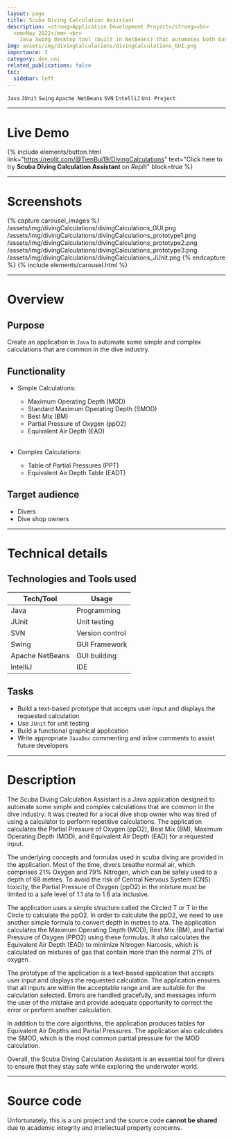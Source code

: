```yaml
---
layout: page
title: Scuba Diving Calculation Assistant
description: <strong>Application Development Project</strong><br>
  <em>May 2022</em> <br>
    Java Swing desktop tool (built in NetBeans) that automates both basic and advanced dive-industry calculations, with JUnit tests ensuring accuracy and reliability.
img: assets/img/divingCalculations/divingCalculations_GUI.png
importance: 3
category: dev_uni
related_publications: false
toc:
  sidebar: left
---
```


`Java` `JUnit` `Swing` `Apache NetBeans` `SVN` `IntelliJ` `Uni Project`

---

# Live Demo

{% include elements/button.html link="https://replit.com/@TienBui19/DivingCalculations" text="Click here to try **Scuba Diving Calculation Assistant** on *Replit*" block=true %}

---

# Screenshots

{% capture carousel_images %}
/assets/img/divingCalculations/divingCalculations_GUI.png
/assets/img/divingCalculations/divingCalculations_prototype1.png
/assets/img/divingCalculations/divingCalculations_prototype2.png
/assets/img/divingCalculations/divingCalculations_prototype3.png
/assets/img/divingCalculations/divingCalculations_JUnit.png
{% endcapture %}
{% include elements/carousel.html %}

---

# Overview

## Purpose

Create an application in `Java` to automate some simple and complex calculations that are common in the dive industry.

## Functionality

- Simple Calculations:

  - Maximum Operating Depth (MOD)
  - Standard Maximum Operating Depth (SMOD)
  - Best Mix (BM)
  - Partial Pressure of Oxygen (ppO2)
  - Equivalent Air Depth (EAD)
    <br><br>

- Complex Calculations:
  - Table of Partial Pressures (PPT)
  - Equivalent Air Depth Table (EADT)

## Target audience

- Divers
- Dive shop owners
  <br>

---

# Technical details

## Technologies and Tools used

| **Tech/Tool**   | **Usage**       |
| --------------- | --------------- |
| Java            | Programming     |
| JUnit           | Unit testing    |
| SVN             | Version control |
| Swing           | GUI Framework   |
| Apache NetBeans | GUI building    |
| IntelliJ        | IDE             |

## Tasks

- Build a text-based prototype that accepts user input and displays the requested calculation
- Use `JUnit` for unit testing
- Build a functional graphical application
- Write appropriate `JavaDoc` commenting and inline comments to assist future developers

---

# Description

The Scuba Diving Calculation Assistant is a Java application designed to automate some simple and complex calculations that are common in the dive industry. It was created for a local dive shop owner who was tired of using a calculator to perform repetitive calculations. The application calculates the Partial Pressure of Oxygen (ppO2), Best Mix (BM), Maximum Operating Depth (MOD), and Equivalent Air Depth (EAD) for a requested input.

The underlying concepts and formulas used in scuba diving are provided in the application. Most of the time, divers breathe normal air, which comprises 21% Oxygen and 79% Nitrogen, which can be safely used to a depth of 68 metres. To avoid the risk of Central Nervous System (CNS) toxicity, the Partial Pressure of Oxygen (ppO2) in the mixture must be limited to a safe level of 1.1 ata to 1.6 ata inclusive.

The application uses a simple structure called the Circled T or T in the Circle to calculate the ppO2. In order to calculate the ppO2, we need to use another simple formula to convert depth in metres to ata. The application calculates the Maximum Operating Depth (MOD), Best Mix (BM), and Partial Pressure of Oxygen (PPO2) using these formulas. It also calculates the Equivalent Air Depth (EAD) to minimize Nitrogen Narcosis, which is calculated on mixtures of gas that contain more than the normal 21% of oxygen.

The prototype of the application is a text-based application that accepts user input and displays the requested calculation. The application ensures that all inputs are within the acceptable range and are suitable for the calculation selected. Errors are handled gracefully, and messages inform the user of the mistake and provide adequate opportunity to correct the error or perform another calculation.

In addition to the core algorithms, the application produces tables for Equivalent Air Depths and Partial Pressures. The application also calculates the SMOD, which is the most common partial pressure for the MOD calculation.

Overall, the Scuba Diving Calculation Assistant is an essential tool for divers to ensure that they stay safe while exploring the underwater world.

---

# Source code

Unfortunately, this is a uni project and the source code **cannot be shared** due to academic integrity and intellectual property concerns.
